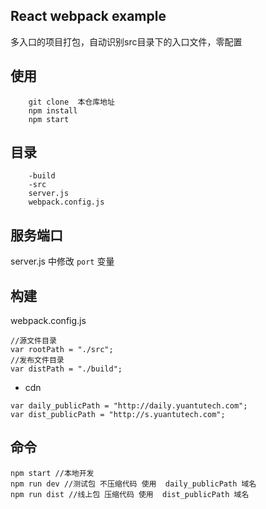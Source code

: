 ## React webpack example

多入口的项目打包，自动识别src目录下的入口文件，零配置

## 使用

````
	git clone  本仓库地址
	npm install
	npm start

````

## 目录

````
	-build 
	-src
	server.js
	webpack.config.js
````

## 服务端口

server.js 中修改 `port` 变量

## 构建

webpack.config.js
````
//源文件目录
var rootPath = "./src";
//发布文件目录
var distPath = "./build";
````

* cdn 

````
var daily_publicPath = "http://daily.yuantutech.com";
var dist_publicPath = "http://s.yuantutech.com";
````

## 命令

````
npm start //本地开发
npm run dev //测试包 不压缩代码 使用  daily_publicPath 域名
npm run dist //线上包 压缩代码 使用  dist_publicPath 域名

````